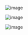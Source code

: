 ![image](https://github.com/CalciumD/Flutter-Gesture-Helper/assets/139677899/2dc4b1be-cbf7-4674-95f4-bca3e4da6cb7)

![image](https://github.com/CalciumD/Flutter-Gesture-Helper/assets/139677899/cd381247-9d58-4266-ac11-c321ea631275)

![image](https://github.com/CalciumD/Flutter-Gesture-Helper/assets/139677899/231d3610-1b3a-4963-b817-6a3cd7d78c3a)
